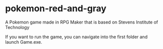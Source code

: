 # pokemon-red-and-gray
A Pokemon game made in RPG Maker that is based on Stevens Institute of Technology

If you want to run the game, you can navigate into the first folder and launch Game.exe.
